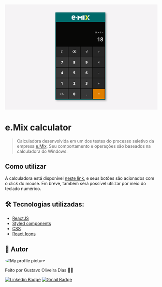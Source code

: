 <img src="./capa.png" />

# e.Mix calculator
> Calculadora desenvolvida em um dos testes do processo seletivo da empresa [e.Mix](https://emix.com.br).
> Seu comportamento e operações são baseados na calculadora do Windows.

## Como utilizar

A calculadora está disponível [neste link](https://gustavogod.github.io/emix-calculator/), e seus botões são acionados com o click do mouse. Em breve, também será possível utilizar por meio do teclado numérico.

## 🛠 Tecnologias utilizadas:

- [ReactJS](https://reactjs.org)
- [Styled components](https://styled-components.com)
- [CSS](https://www.w3.org/TR/CSS/#css)
- [React Icons](https://react-icons.github.io/react-icons/)

## 🧔 Autor
 <img style="border-radius: 100%;" src="https://avatars.githubusercontent.com/u/13698021?v=4" width="100px;" alt="My profile picture"/>

Feito por Gustavo Oliveira Dias 👋🏽

[![Linkedin Badge](https://img.shields.io/badge/-Gustavo-blue?style=flat-square&logo=Linkedin&logoColor=white&link=https://www.linkedin.com/in/gustavo-dias-22117012b/)](https://www.linkedin.com/in/tgmarinho/) 
[![Gmail Badge](https://img.shields.io/badge/-gustavodias.god@gmail.com-c14438?style=flat-square&logo=Gmail&logoColor=white&link=mailto:gustavodias.god@gmail.com)](mailto:gustavodias.god@gmail.com)
